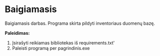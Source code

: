 # Baigiamasis
Baigiamasis darbas.
Programa skirta pildyti inventoriaus duomenų bazę.<br>

**Paleidimas:**<br>
1. Įsirašyti reikiamas bibliotekas iš requirements.txt'
2. Paleisti programą per pagrindinis.exe
